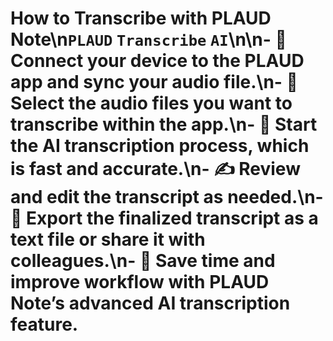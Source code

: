 # How to Transcribe with PLAUD Note\n`PLAUD` `Transcribe`  `AI`\n\n- 🛜 Connect your device to the PLAUD app and sync your audio file.\n- 🎵 Select the audio files you want to transcribe within the app.\n- 🤖 Start the AI transcription process, which is fast and accurate.\n- ✍️ Review and edit the transcript as needed.\n- 🚀 Export the finalized transcript as a text file or share it with colleagues.\n- 👏 Save time and improve workflow with PLAUD Note’s advanced AI transcription feature.